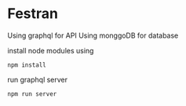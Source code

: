 # Festran

Using graphql for API
Using monggoDB for database


install node modules using
```
npm install
```

run graphql server
```
npm run server
```